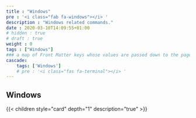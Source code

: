 ```yaml
---
title : "Windows"
pre : '<i class="fab fa-windows"></i> '
description : "Windows related commands."
date : 2020-03-10T14:09:55+01:00
# hidden : true
# draft : true
weight : 0
tags : ["Windows"]
### a map of Front Matter keys whose values are passed down to the page's descendants unless overwritten by self or a closer ancestor's cascade. 
cascade:
    tags: ['Windows']
    # pre : '<i class="fas fa-terminal"></i> '
---
```


## Windows

{{< children style="card" depth="1" description="true"  >}}
